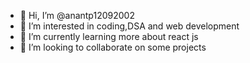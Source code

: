 - 👋 Hi, I’m @anantp12092002
- 👀 I’m interested in coding,DSA and web development
- 🌱 I’m currently learning more about react js
- 💞️ I’m looking to collaborate on some projects

<!---
anantp12092002/anantp12092002 is a ✨ special ✨ repository because its `README.md` (this file) appears on your GitHub profile.
You can click the Preview link to take a look at your changes.
--->
